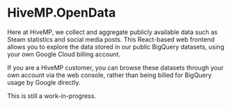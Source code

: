 # HiveMP.OpenData

Here at HiveMP, we collect and aggregate publicly available data such as Steam statistics and social media posts. This React-based web frontend allows you to explore the data stored in our public BigQuery datasets, using your own Google Cloud billing account.

If you are a HiveMP customer, you can browse these datasets through your own account via the web console, rather than being billed for BigQuery usage by Google directly.

This is still a work-in-progress.